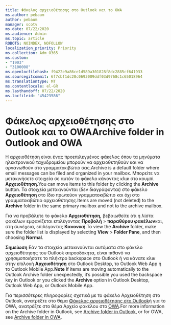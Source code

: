 ```yaml
---
title: Φάκελος αρχειοθέτησης στο Outlook και το OWA
ms.author: pebaum
author: pebaum
manager: scotv
ms.date: 07/22/2020
ms.audience: Admin
ms.topic: article
ROBOTS: NOINDEX, NOFOLLOW
localization_priority: Priority
ms.collection: Adm_O365
ms.custom:
- "1903"
- "3100008"
ms.openlocfilehash: f9422e9a86ce1d589a301828f8dc2885cf641933
ms.sourcegitcommit: 6f7cbf1dc28c0693009ddf03d9768c1c65018964
ms.translationtype: MT
ms.contentlocale: el-GR
ms.lasthandoff: 07/22/2020
ms.locfileid: "45423586"
---
```

# <a name="archive-folder-in-outlook-and-owa"></a><span data-ttu-id="8a4b4-102">Φάκελος αρχειοθέτησης στο Outlook και το OWA</span><span class="sxs-lookup"><span data-stu-id="8a4b4-102">Archive folder in Outlook and OWA</span></span>

<span data-ttu-id="8a4b4-103">Η αρχειοθέτηση είναι ένας προεπιλεγμένος φάκελος όπου τα μηνύματα ηλεκτρονικού ταχυδρομείου μπορούν να αρχειοθετηθούν και να οργανωθούν στο γραμματοκιβώτιό σας.</span><span class="sxs-lookup"><span data-stu-id="8a4b4-103">Archive is a default folder where email messages can be filed and organized in your mailbox.</span></span> <span data-ttu-id="8a4b4-104">Μπορείτε να μετακινήσετε στοιχεία σε αυτόν το φάκελο κάνοντας κλικ στο κουμπί **Αρχειοθέτηση.**</span><span class="sxs-lookup"><span data-stu-id="8a4b4-104">You can move items to this folder by clicking the  **Archive**  button.</span></span> <span data-ttu-id="8a4b4-105">Τα στοιχεία μετακινούνται (δεν διαγράφονται) στο φάκελο **Αρχειοθέτηση** στο ίδιο πρωτεύον γραμματοκιβώτιο και όχι στο γραμματοκιβώτιο αρχειοθέτησης.</span><span class="sxs-lookup"><span data-stu-id="8a4b4-105">Items are moved (not deleted) to the **Archive** folder in the same primary mailbox and not to the archive mailbox.</span></span>

<span data-ttu-id="8a4b4-106">Για να προβάλετε το φάκελο **Αρχειοθέτηση,** βεβαιωθείτε ότι η λίστα φακέλων εμφανίζεται επιλέγοντας **Προβολή**  >  **παραθύρου φακέλων**και, στη συνέχεια, επιλέγοντας **Κανονική**.</span><span class="sxs-lookup"><span data-stu-id="8a4b4-106">To view the **Archive** folder, make sure the folder list is displayed by selecting  **View** > **Folder Pane**,  and then choosing  **Normal**.</span></span>

<span data-ttu-id="8a4b4-107">**Σημείωση** Εάν τα στοιχεία μετακινούνται αυτόματα στο φάκελο αρχειοθέτησης του Outlook απροσδόκητα, είναι πιθανό να χρησιμοποιήσατε το πλήκτρο backspace στο Outlook ή να κάνατε κλικ στην επιλογή **Αρχειοθέτηση** στο Outlook Desktop, το Outlook Web App ή το Outlook Mobile App.</span><span class="sxs-lookup"><span data-stu-id="8a4b4-107">**Note** If items are moving automatically to the Outlook Archive folder unexpectedly, it’s possible you used the backspace key in Outlook or you clicked the **Archive** option in Outlook Desktop, Outlook Web App, or Outlook Mobile App.</span></span>

<span data-ttu-id="8a4b4-108">Για περισσότερες πληροφορίες σχετικά με το φάκελο Αρχειοθέτηση στο Outlook, ανατρέξτε στο θέμα [Φάκελος αρχειοθέτησης στο Outlook](https://support.office.com/article/archive-in-outlook-for-windows-25f75777-3cdc-4c77-9783-5929c7b47028)ή για το OWA, ανατρέξτε στο θέμα Αρχείο φακέλου στο [OWA](https://support.office.com/article/organize-your-inbox-with-archive-sweep-and-other-tools-in-outlook-on-the-web-49b26f63-6399-4b4a-a580-14b9b1efe96d?ui=en-US&rs=en-US&ad=US).</span><span class="sxs-lookup"><span data-stu-id="8a4b4-108">For more information on the Archive folder in Outlook, see [Archive folder in Outlook](https://support.office.com/article/archive-in-outlook-for-windows-25f75777-3cdc-4c77-9783-5929c7b47028), or for OWA, see [Archive folder in OWA](https://support.office.com/article/organize-your-inbox-with-archive-sweep-and-other-tools-in-outlook-on-the-web-49b26f63-6399-4b4a-a580-14b9b1efe96d?ui=en-US&rs=en-US&ad=US).</span></span>